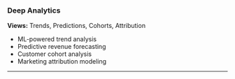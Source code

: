 ### **Deep Analytics**

**Views:** Trends, Predictions, Cohorts, Attribution

- ML-powered trend analysis
- Predictive revenue forecasting
- Customer cohort analysis
- Marketing attribution modeling

---
